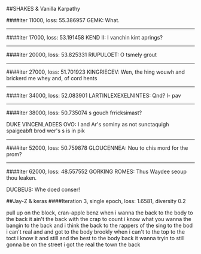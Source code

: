 ##SHAKES & Vanilla Karpathy

####iter 11000, loss: 55.386957
GEMK:
What.

---
####iter 17000, loss: 53.191458
 KEND II: I vanchin kint aprings?

---
####iter 20000, loss: 53.825331
RIUPULOET:
O tsmely grout

---
####iter 27000, loss: 51.701923
KINGRIECEV:
Wen, the hing wouwh and brickerd me whey and, of cord hents

---
####iter 34000, loss: 52.083901
LARTINLEXEXELNINTES:
Qnd? I- pav

---
####iter 38000, loss: 50.735074
s gouch frricksimast?

DUKE VINCENLADEES OVO:
I and
Ar's sominy as not sunctaquigh spaigeabft brod wer's s is in pik

---
####iter 52000, loss: 50.759878
GLOUCENNEA:
Nou to chis mord for the prom?

---
####iter 62000, loss: 48.557552
GORKING ROMES:
Thus Waydee seoup thou leaken.

DUCBEUS:
Whe doed conser!

##Jay-Z & keras
####Iteration 3, single epoch, loss: 1.6581, diversity 0.2

pull up on the block, cran-apple benz
when i wanna the back to the body to the back
it ain't the back with the crap to count
i know what you wanna the bangin to the back
and i think the back to the rappers of the sing to the bod
i can't real and and got to the body brookly when i can't to the top to the toct
i know it and still and the best to the body back
it wanna tryin to still gonna be on the street
i got the real the town the back

